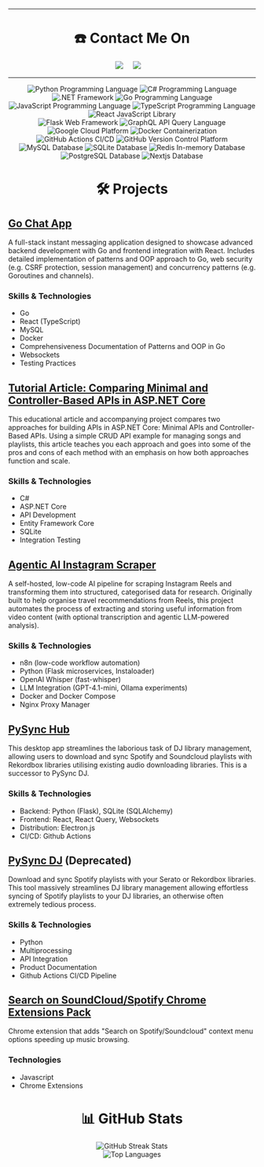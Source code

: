 <hr>
<h1  align="center">☎️ Contact Me On</h2>
<p align="center">
    <a href="https://www.linkedin.com/in/peter-semrau-boughton-29372215a"><img src="https://img.shields.io/badge/linkedin-%230077B5.svg?&style=for-the-badge&logo=linkedin&logoColor=white" /></a>&nbsp;&nbsp;&nbsp;&nbsp;
    <a href="mailto:peterboughton11@gmail.com?subject=Hello%20Peter,%20From%20Github"><img src="https://img.shields.io/badge/gmail-%23D14836.svg?&style=for-the-badge&logo=gmail&logoColor=white" /></a>&nbsp;&nbsp;&nbsp;&nbsp;
</p>
<hr>

<p align="center">
  <img src="https://img.shields.io/badge/python-3670A0?style=for-the-badge&logo=python&logoColor=ffdd54" alt="Python Programming Language"/>  
  <img src="https://img.shields.io/badge/c%23-%23239120.svg?style=for-the-badge&logo=csharp&logoColor=white" alt="C# Programming Language"/> 
  <img src="https://img.shields.io/badge/.NET-5C2D91?style=for-the-badge&logo=.net&logoColor=white" alt=".NET Framework"/> 
  <img src="https://img.shields.io/badge/go-%2300ADD8.svg?style=for-the-badge&logo=go&logoColor=white" alt="Go Programming Language"/> 
  <img src="https://img.shields.io/badge/javascript-%23323330.svg?style=for-the-badge&logo=javascript&logoColor=%23F7DF1E" alt="JavaScript Programming Language"/> 
  <img src="https://img.shields.io/badge/typescript-%23007ACC.svg?style=for-the-badge&logo=typescript&logoColor=white" alt="TypeScript Programming Language"/> 
  <img src="https://img.shields.io/badge/react-%2320232a.svg?style=for-the-badge&logo=react&logoColor=%2361DAFB" alt="React JavaScript Library"/> 
  <br>
  <img src="https://img.shields.io/badge/flask-%23000.svg?style=for-the-badge&logo=flask&logoColor=white" alt="Flask Web Framework"/> 
  <img src="https://img.shields.io/badge/-GraphQL-E10098?style=for-the-badge&logo=graphql&logoColor=white" alt="GraphQL API Query Language"/> 
  <img src="https://img.shields.io/badge/GoogleCloud-%234285F4.svg?style=for-the-badge&logo=google-cloud&logoColor=white" alt="Google Cloud Platform"/> 
  <img src="https://img.shields.io/badge/docker-%230db7ed.svg?style=for-the-badge&logo=docker&logoColor=white" alt="Docker Containerization"/> 
  <img src="https://img.shields.io/badge/github%20actions-%232671E5.svg?style=for-the-badge&logo=githubactions&logoColor=white" alt="GitHub Actions CI/CD"/> 
  <img src="https://img.shields.io/badge/github-%23121011.svg?style=for-the-badge&logo=github&logoColor=white" alt="GitHub Version Control Platform"/> 
  <br>
  <img src="https://img.shields.io/badge/mysql-4479A1.svg?style=for-the-badge&logo=mysql&logoColor=white" alt="MySQL Database"/> 
  <img src="https://img.shields.io/badge/sqlite-%2307405e.svg?style=for-the-badge&logo=sqlite&logoColor=white" alt="SQLite Database"/> 
  <img src="https://img.shields.io/badge/redis-%23DD0031.svg?style=for-the-badge&logo=redis&logoColor=white" alt="Redis In-memory Database"/> 
  <img src="https://img.shields.io/badge/postgres-%23316192.svg?style=for-the-badge&logo=postgresql&logoColor=white" alt="PostgreSQL Database"/> 
  <img src="https://img.shields.io/badge/next.js-000000?style=for-the-badge&logo=nextdotjs&logoColor=white" alt="Nextjs Database"/> 
</p>

<h1  align="center">🛠️ Projects</h1>

## [Go Chat App](https://github.com/Peter-SB/Go-Chat-App)

A full-stack instant messaging application designed to showcase advanced backend development with Go and frontend integration with React. Includes detailed implementation of patterns and OOP approach to Go, web security (e.g. CSRF protection, session management) and concurrency patterns (e.g. Goroutines and channels).

### Skills & Technologies
 - Go
 - React (TypeScript)
 - MySQL
 - Docker
 - Comprehensiveness Documentation of Patterns and OOP in Go
 - Websockets 
 - Testing Practices

## [Tutorial Article: Comparing Minimal and Controller-Based APIs in ASP.NET Core](https://github.com/Peter-SB/Minimal-Vs-Controller-API-Article)
This educational article and accompanying project compares two approaches for building APIs in ASP.NET Core: Minimal APIs and Controller-Based APIs. Using a simple CRUD API example for managing songs and playlists, this article teaches you each approach and goes into some of the pros and cons of each method with an emphasis on how both approaches function and scale.

### Skills & Technologies
- C#
- ASP.NET Core
- API Development
- Entity Framework Core
- SQLite
- Integration Testing

## [Agentic AI Instagram Scraper](https://github.com/Peter-SB/n8n-ai-instagram-scraper)

A self-hosted, low-code AI pipeline for scraping Instagram Reels and transforming them into structured, categorised data for research. Originally built to help organise travel recommendations from Reels, this project automates the process of extracting and storing useful information from video content (with optional transcription and agentic LLM-powered analysis).

### Skills & Technologies  
- n8n (low-code workflow automation)  
- Python (Flask microservices, Instaloader)  
- OpenAI Whisper (fast-whisper)  
- LLM Integration (GPT-4.1-mini, Ollama experiments)  
- Docker and Docker Compose    
- Nginx Proxy Manager

## [PySync Hub](https://github.com/Peter-SB/PySync-Hub)

This desktop app streamlines the laborious task of DJ library management, allowing users to download and sync Spotify and Soundcloud playlists with Rekordbox libraries utilising existing audio downloading libraries. This is a successor to PySync DJ.

### Skills & Technologies
 - Backend: Python (Flask), SQLite (SQLAlchemy)
 - Frontend: React, React Query, Websockets
 - Distribution: Electron.js
 - CI/CD: Github Actions

## [PySync DJ](https://github.com/Peter-SB/PySync-DJ) (Deprecated)

Download and sync Spotify playlists with your Serato or Rekordbox libraries. This tool massively streamlines DJ library management allowing effortless syncing of Spotify playlists to your DJ libraries, an otherwise often extremely tedious process.

### Skills & Technologies
 - Python
 - Multiprocessing
 - API Integration
 - Product Documentation
 - Github Actions CI/CD Pipeline

## [Search on SoundCloud/Spotify Chrome Extensions Pack](https://github.com/Peter-SB/SoundCloud-Spotify-Quicksearch-Extension)

Chrome extension that adds "Search on Spotify/Soundcloud" context menu options speeding up music browsing.

### Technologies
 - Javascript
 - Chrome Extensions

<h1  align="center"> 📊 GitHub Stats </h1>

<p align="center">
  <!-- <img src="https://github-readme-stats.vercel.app/api?username=peter-sb&theme=default&hide_border=false&include_all_commits=false&count_private=false" alt="GitHub Stats" /> -->
  <img src="https://nirzak-streak-stats.vercel.app/?user=peter-sb&theme=default&hide_border=false" alt="GitHub Streak Stats" />
  <br>
  <img src="https://github-readme-stats.vercel.app/api/top-langs/?username=peter-sb&theme=default&hide_border=false&include_all_commits=false&count_private=false&layout=compact" alt="Top Languages" />
</p>
